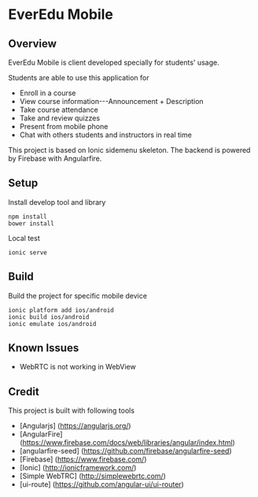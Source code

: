 
# EverEdu Mobile

## Overview
EverEdu Mobile is client developed specially for students' usage.

Students are able to use this application for

+ Enroll in a course
+ View course information---Announcement + Description
+ Take course attendance
+ Take and review quizzes
+ Present from mobile phone
+ Chat with others students and instructors in real time

This project is based on Ionic sidemenu skeleton. The backend is powered by Firebase with Angularfire.

## Setup
Install develop tool and library

```
npm install
bower install 
```

Local test

```
ionic serve
```

## Build
Build the project for specific mobile device

```
ionic platform add ios/android
ionic build ios/android
ionic emulate ios/android
```

## Known Issues
+ WebRTC is not working in WebView

## Credit
This project is built with following tools

+ [Angularjs] (https://angularjs.org/)
+ [AngularFire] (https://www.firebase.com/docs/web/libraries/angular/index.html)
+ [angularfire-seed] (https://github.com/firebase/angularfire-seed)
+ [Firebase] (https://www.firebase.com/)
+ [Ionic] (http://ionicframework.com/)
+ [Simple WebTRC] (http://simplewebrtc.com/)
+ [ui-route] (https://github.com/angular-ui/ui-router)
